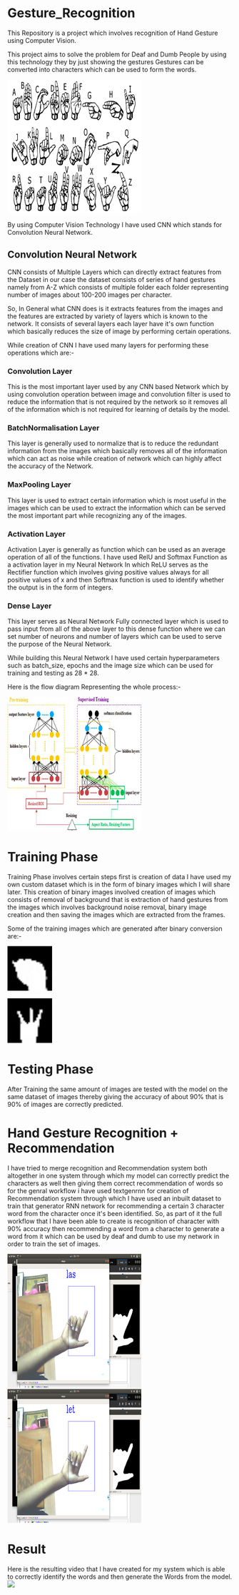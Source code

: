 # Gesture_Recognition

This Repository is a project which involves recognition of Hand Gesture using Computer Vision.

This project aims to solve the problem for Deaf and Dumb People by using this technology they by just showing the gestures
Gestures can be converted into characters which can be used to form the words.

<img src="images/hand_signs.png" width="300" height="300"></img>

By using Computer Vision Technology I have used CNN which stands for Convolution Neural Network.

## Convolution Neural Network

CNN consists of Multiple Layers which can directly extract features from the Dataset in our case the dataset consists of
series of hand gestures namely from A-Z which consists of multiple folder each folder representing number of images about 
100-200 images per character. 

So, In General what CNN does is it extracts features from the images and the features are extracted by variety of layers
which is known to the network. It consists of several layers each layer have it's own function which basically reduces the
size of image by performing certain operations.

While creation of CNN I have used many layers for performing these operations which are:-

### Convolution Layer

This is the most important layer used by any CNN based Network which by using convolution operation between image and convolution filter is used to reduce the information that is not required by the network so it removes all of the information which is not required for learning of details by the model.

### BatchNormalisation Layer

This layer is generally used to normalize that is to reduce the redundant information from the images which basically removes all of the information which can act as noise while creation of network which can highly affect the accuracy of the Network.

### MaxPooling Layer

This layer is used to extract certain information which is most useful in the images which can be used to extract the information which can be served the most important part while recognizing any of the images.

### Activation Layer

Activation Layer is generally as function which can be used as an average operation of all of the functions.
I have used RelU and Softmax Function as a activation layer in my Neural Network In which ReLU serves as the Rectifier function which involves giving positive values always for all positive values of x and then Softmax function is used to identify whether the output is in the form of integers. 

### Dense Layer 

This layer serves as Neural Network Fully connected layer which is used to pass input from all of the above layer to this dense function where we can set number of neurons and number of layers which can be used to serve the purpose of the Neural Network. 

While building this Neural Network I have used certain hyperparameters such as batch_size, epochs and the image size which can be used for training and testing as 28 * 28.

Here is the flow diagram Representing the whole process:-

<img src="images/Flow_diag.jpg" width="300" height="300"></img>

# Training Phase

Training Phase involves certain steps first is creation of data I have used my own custom dataset which is in the form of binary images which I will share later. This creation of binary images involved creation of images which consists of removal of background that is extraction of hand gestures from the images which involves background noise removal, binary image creation and then saving the images which are extracted from the frames.

Some of the training images which are generated after binary conversion are:-

<img src="images/train_a.jpg" width="100" height="100"></img>

<img src="images/train_w.jpg" width="100" height="100"></img>

# Testing Phase

After Training the same amount of images are tested with the model on the same dataset of images thereby giving the accuracy of about 90% that is 90% of images are correctly predicted.

# Hand Gesture Recognition + Recommendation

I have tried to merge recognition and Recommendation system both altogether in one system through which my model can correctly predict the characters as well then giving them correct recommendation of words so for the genral workflow i have used textgenrnn for creation of Recommendation system through which I have used an inbuilt dataset to train that generator RNN network for recommending a certain 3 character word from the character once it's been identified. So, as part of it the full workflow that I have been able to create is recognition of character with 90% accuracy then recommending a word from a character to generate a word from it which can be used by deaf and dumb to use my network in order to train the set of images.

<img src="images/hand_img_1.png" width="300" height="300"></img>
<img src="images/hand_img_2.png" width="300" height="300"></img>

# Result 

Here is the resulting video that I have created for my system which is able to correctly identify the words and then generate the Words from the model.
![](https://media.giphy.com/media/els7zsKB6GTTPqOfw9/giphy.gif)
